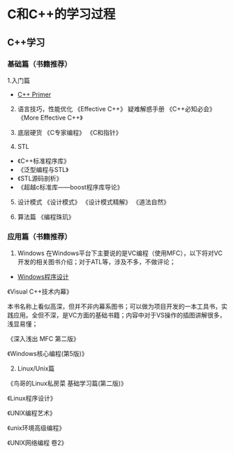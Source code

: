 # C和C++的学习过程

## C++学习


### 基础篇（书籍推荐）

1.入门篇

* [C++ Primer]()

2. 语言技巧，性能优化
《Effective C++》 疑难解惑手册
《C++必知必会》
《More Effective C++》

3. 底层硬货
《C专家编程》
《C和指针》

4. STL

* 《C++标准程序库》
* 《泛型编程与STL》
* 《STL源码剖析》
* 《超越c标准库——boost程序库导论》

5. 设计模式
《设计模式》
《设计模式精解》
《道法自然》

6. 算法篇
《编程珠玑》

### 应用篇（书籍推荐）

1. Windows
在Windows平台下主要说的是VC编程（使用MFC），以下将对VC开发的相关图书介绍；对于ATL等，涉及不多，不做评论；

 

* [Windows程序设计](Windows平台下编程指南图书的鼻祖)


《Visual C++技术内幕》

本书名称上看似高深，但并不非内幕系图书；可以做为项目开发的一本工具书，实践应用。全但不深，是VC方面的基础书籍；内容中对于VS操作的插图讲解很多，浅显易懂；


《深入浅出 MFC 第二版》


《Windows核心编程(第5版)》

2. Linux/Unix篇

《鸟哥的Linux私房菜 基础学习篇(第二版)》

《Linux程序设计》

《UNIX编程艺术》

《unix环境高级编程》

《UNIX网络编程 卷2》